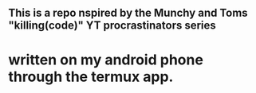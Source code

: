 ## This is a repo nspired by the Munchy and Toms "killing(code)" YT procrastinators series
# written on my android phone through the termux app.
